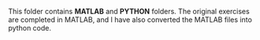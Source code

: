 This folder contains **MATLAB** and **PYTHON** folders. The original exercises are completed in MATLAB, and I have also converted the MATLAB files into python code.
